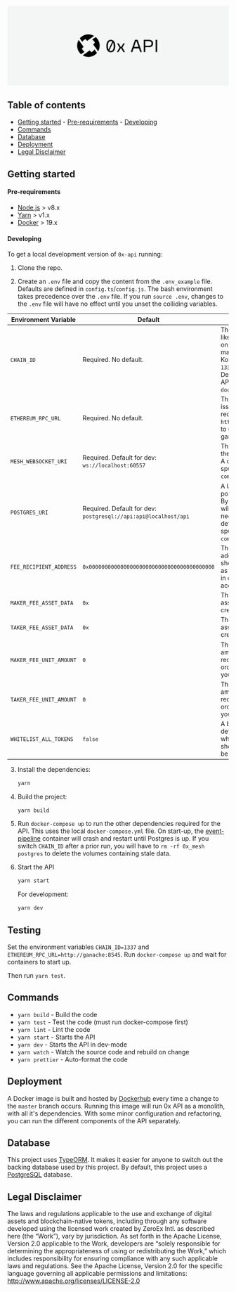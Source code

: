 ![alt text](https://raw.githubusercontent.com/0xProject/0x-api/master/0x-api.png "0x API")

## Table of contents
- [Getting started](#getting-started)
        - [Pre-requirements](#pre-requirements)
        - [Developing](#developing)
- [Commands](#commands)
- [Database](#database)
- [Deployment](#deployment)
- [Legal Disclaimer](#legal-disclaimer)

## Getting started

#### Pre-requirements

-   [Node.js](https://nodejs.org/en/download/) > v8.x
-   [Yarn](https://yarnpkg.com/en/) > v1.x
-   [Docker](https://www.docker.com/products/docker-desktop) > 19.x

#### Developing

To get a local development version of `0x-api` running:

1. Clone the repo.
   
2. Create an `.env` file and copy the content from the `.env_example` file. Defaults are defined in `config.ts`/`config.js`. The bash environment takes precedence over the `.env` file. If you run `source .env`, changes to the `.env` file will have no effect until you unset the colliding variables. 

| Environment Variable    | Default                                                         | Description                                                                                                                                                                                   |
|-------------------------|-----------------------------------------------------------------|-----------------------------------------------------------------------------------------------------------------------------------------------------------------------------------------------|
|`CHAIN_ID`               | Required. No default.                                           |  The chain id you'd like your API to run on (e.g: `1` -> mainnet, `42` -> Kovan, `3` -> Ropsten, `1337` -> Ganache). Defaults to `42` in the API, but required for `docker-compose up`.       |
|`ETHEREUM_RPC_URL`       | Required. No default.                                           |  The URL used to issue JSON RPC requests. Use `http://ganache:8545` to use the local ganache instance.                                                                                        |
|`MESH_WEBSOCKET_URI`     | Required. Default for dev: `ws://localhost:60557`               |  The URL pointing to the 0x Mesh node. A default node is spun up in `docker-compose up`                                                                                                       |
|`POSTGRES_URI`           | Required. Default for dev: `postgresql://api:api@localhost/api` |  A URI of a running postgres instance. By default, the API will create all necessary tables. A default instance is spun up in `docker-compose up`                                             |
|`FEE_RECIPIENT_ADDRESS`  | `0x0000000000000000000000000000000000000000`                    |  The Ethereum address which should be specified as the fee recipient in orders your API accepts.                                                                                              |
|`MAKER_FEE_ASSET_DATA`   | `0x`                                                            |  The maker fee token asset data for created 0x orders.                                                                                                                                        |
|`TAKER_FEE_ASSET_DATA`   | `0x`                                                            |  The taker fee token asset data for created 0x orders.                                                                                                                                        |
|`MAKER_FEE_UNIT_AMOUNT`  | `0`                                                             |  The flat maker fee amount you'd like to receive for filled orders hosted by you.                                                                                                             |
|`TAKER_FEE_UNIT_AMOUNT`  | `0`                                                             |  The flat taker fee amount you'd like to receive for filled orders hosted by you.                                                                                                             |
|`WHITELIST_ALL_TOKENS`   | `false`                                                         | A boolean determining whether all tokens should be allowed to be posted.                                                                                                                      |


3. Install the dependencies:

    ```sh
    yarn
    ```

4. Build the project:

    ```sh
    yarn build
    ```


5. Run `docker-compose up` to run the other dependencies required for the API. This uses the local `docker-compose.yml` file. On start-up, the [event-pipeline](https://github.com/0xProject/0x-event-pipeline) container will crash and restart until Postgres is up. If you switch `CHAIN_ID` after a prior run, you will have to `rm -rf 0x_mesh postgres` to delete the volumes containing stale data.
   
6. Start the API

    ```sh
    yarn start
    ```

    For development:
    ```sh
    yarn dev
    ```


## Testing

Set the environment variables `CHAIN_ID=1337` and `ETHEREUM_RPC_URL=http://ganache:8545`. Run `docker-compose up` and wait for containers to start up.

Then run `yarn test`. 

## Commands

-   `yarn build` - Build the code
-   `yarn test` - Test the code (must run docker-compose first)
-   `yarn lint` - Lint the code
-   `yarn start` - Starts the API
-   `yarn dev` - Starts the API in dev-mode
-   `yarn watch` - Watch the source code and rebuild on change
-   `yarn prettier` - Auto-format the code

## Deployment

A Docker image is built and hosted by [Dockerhub](https://hub.docker.com/r/0xorg/0x-api) every time a change to the `master` branch occurs.
Running this image will run 0x API as a monolith, with all it's dependencies. With some minor configuration and refactoring, you can run the different components of the API separately.

## Database

This project uses [TypeORM](https://github.com/typeorm/typeorm). It makes it easier for anyone to switch out the backing database used by this project. By default, this project uses a [PostgreSQL](https://www.postgresql.org/) database.


## Legal Disclaimer

The laws and regulations applicable to the use and exchange of digital assets and blockchain-native tokens, including through any software developed using the licensed work created by ZeroEx Intl. as described here (the “Work”), vary by jurisdiction. As set forth in the Apache License, Version 2.0 applicable to the Work, developers are “solely responsible for determining the appropriateness of using or redistributing the Work,” which includes responsibility for ensuring compliance with any such applicable laws and regulations.
See the Apache License, Version 2.0 for the specific language governing all applicable permissions and limitations: http://www.apache.org/licenses/LICENSE-2.0
